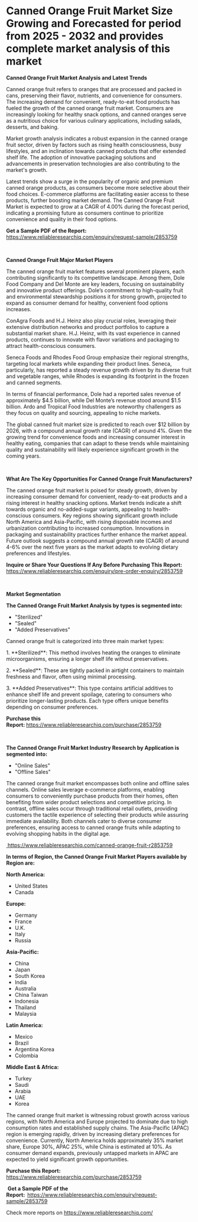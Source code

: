 <p><h1>Canned Orange Fruit Market Size Growing and Forecasted for period from 2025 - 2032 and provides complete market analysis of this market</h1></p><p><strong>Canned Orange Fruit Market Analysis and Latest Trends</strong></p>
<p><p>Canned orange fruit refers to oranges that are processed and packed in cans, preserving their flavor, nutrients, and convenience for consumers. The increasing demand for convenient, ready-to-eat food products has fueled the growth of the canned orange fruit market. Consumers are increasingly looking for healthy snack options, and canned oranges serve as a nutritious choice for various culinary applications, including salads, desserts, and baking.</p><p>Market growth analysis indicates a robust expansion in the canned orange fruit sector, driven by factors such as rising health consciousness, busy lifestyles, and an inclination towards canned products that offer extended shelf life. The adoption of innovative packaging solutions and advancements in preservation technologies are also contributing to the market's growth.</p><p>Latest trends show a surge in the popularity of organic and premium canned orange products, as consumers become more selective about their food choices. E-commerce platforms are facilitating easier access to these products, further boosting market demand. The Canned Orange Fruit Market is expected to grow at a CAGR of 4.00% during the forecast period, indicating a promising future as consumers continue to prioritize convenience and quality in their food options.</p></p>
<p><strong>Get a Sample PDF of the Report:&nbsp;</strong> <a href="https://www.reliableresearchiq.com/enquiry/request-sample/2853759?utm_campaign=3128&utm_medium=2&utm_source=Github&utm_content=ia&utm_term=12032025&utm_id=canned-orange-fruit">https://www.reliableresearchiq.com/enquiry/request-sample/2853759</a></p>
<p>&nbsp;</p>
<p><strong>Canned Orange Fruit Major Market Players</strong></p>
<p><p>The canned orange fruit market features several prominent players, each contributing significantly to its competitive landscape. Among them, Dole Food Company and Del Monte are key leaders, focusing on sustainability and innovative product offerings. Dole’s commitment to high-quality fruit and environmental stewardship positions it for strong growth, projected to expand as consumer demand for healthy, convenient food options increases.</p><p>ConAgra Foods and H.J. Heinz also play crucial roles, leveraging their extensive distribution networks and product portfolios to capture a substantial market share. H.J. Heinz, with its vast experience in canned products, continues to innovate with flavor variations and packaging to attract health-conscious consumers. </p><p>Seneca Foods and Rhodes Food Group emphasize their regional strengths, targeting local markets while expanding their product lines. Seneca, particularly, has reported a steady revenue growth driven by its diverse fruit and vegetable ranges, while Rhodes is expanding its footprint in the frozen and canned segments.</p><p>In terms of financial performance, Dole had a reported sales revenue of approximately $4.5 billion, while Del Monte’s revenue stood around $1.5 billion. Ardo and Tropical Food Industries are noteworthy challengers as they focus on quality and sourcing, appealing to niche markets.</p><p>The global canned fruit market size is predicted to reach over $12 billion by 2026, with a compound annual growth rate (CAGR) of around 4%. Given the growing trend for convenience foods and increasing consumer interest in healthy eating, companies that can adapt to these trends while maintaining quality and sustainability will likely experience significant growth in the coming years.</p></p>
<p>&nbsp;</p>
<p><strong>What Are The Key Opportunities For Canned Orange Fruit Manufacturers?</strong></p>
<p><p>The canned orange fruit market is poised for steady growth, driven by increasing consumer demand for convenient, ready-to-eat products and a rising interest in healthy snacking options. Market trends indicate a shift towards organic and no-added-sugar variants, appealing to health-conscious consumers. Key regions showing significant growth include North America and Asia-Pacific, with rising disposable incomes and urbanization contributing to increased consumption. Innovations in packaging and sustainability practices further enhance the market appeal. Future outlook suggests a compound annual growth rate (CAGR) of around 4-6% over the next five years as the market adapts to evolving dietary preferences and lifestyles.</p></p>
<p><strong>Inquire or Share Your Questions If Any Before Purchasing This Report:</strong> <a href="https://www.reliableresearchiq.com/enquiry/pre-order-enquiry/2853759?utm_campaign=3128&utm_medium=2&utm_source=Github&utm_content=ia&utm_term=12032025&utm_id=canned-orange-fruit">https://www.reliableresearchiq.com/enquiry/pre-order-enquiry/2853759</a></p>
<p>&nbsp;</p>
<p><strong>Market Segmentation</strong></p>
<p><strong>The Canned Orange Fruit Market Analysis by types is segmented into:</strong></p>
<p><ul><li>"Sterilized"</li><li>"Sealed"</li><li>"Added Preservatives"</li></ul></p>
<p><p>Canned orange fruit is categorized into three main market types: </p><p>1. **Sterilized**: This method involves heating the oranges to eliminate microorganisms, ensuring a longer shelf life without preservatives. </p><p>2. **Sealed**: These are tightly packed in airtight containers to maintain freshness and flavor, often using minimal processing. </p><p>3. **Added Preservatives**: This type contains artificial additives to enhance shelf life and prevent spoilage, catering to consumers who prioritize longer-lasting products. Each type offers unique benefits depending on consumer preferences.</p></p>
<p><strong>Purchase this Report:&nbsp;</strong><a href="https://www.reliableresearchiq.com/purchase/2853759?utm_campaign=3128&utm_medium=2&utm_source=Github&utm_content=ia&utm_term=12032025&utm_id=canned-orange-fruit">https://www.reliableresearchiq.com/purchase/2853759</a></p>
<p>&nbsp;</p>
<p><strong>The Canned Orange Fruit Market Industry Research by Application is segmented into:</strong></p>
<p><ul><li>"Online Sales"</li><li>"Offline Sales"</li></ul></p>
<p><p>The canned orange fruit market encompasses both online and offline sales channels. Online sales leverage e-commerce platforms, enabling consumers to conveniently purchase products from their homes, often benefiting from wider product selections and competitive pricing. In contrast, offline sales occur through traditional retail outlets, providing customers the tactile experience of selecting their products while assuring immediate availability. Both channels cater to diverse consumer preferences, ensuring access to canned orange fruits while adapting to evolving shopping habits in the digital age.</p></p>
<p><a href="https://www.reliableresearchiq.com/canned-orange-fruit-r2853759?utm_campaign=3128&utm_medium=2&utm_source=Github&utm_content=ia&utm_term=12032025&utm_id=canned-orange-fruit">&nbsp;https://www.reliableresearchiq.com/canned-orange-fruit-r2853759</a></p>
<p><strong>In terms of Region, the Canned Orange Fruit Market Players available by Region are:</strong></p>
<p>
    <p> <strong> North America: </strong>
        <ul>
            <li>United States</li>
            <li>Canada</li>
        </ul>
        </p> 
    <p> <strong> Europe: </strong>
        <ul>
            <li>Germany</li>
            <li>France</li>
            <li>U.K.</li>
            <li>Italy</li>
            <li>Russia</li>
        </ul>
        </p> 
    <p> <strong> Asia-Pacific: </strong>
        <ul>
            <li>China</li>
            <li>Japan</li>
            <li>South Korea</li>
            <li>India</li>
            <li>Australia</li>
            <li>China Taiwan</li>
            <li>Indonesia</li>
            <li>Thailand</li>
            <li>Malaysia</li>
        </ul>
        </p> 
    <p> <strong> Latin America: </strong>
        <ul>
            <li>Mexico</li>
            <li>Brazil</li>
            <li>Argentina Korea</li>
            <li>Colombia</li>
        </ul>
        </p> 
    <p> <strong> Middle East & Africa: </strong>
        <ul>
            <li>Turkey</li>
            <li>Saudi</li>
            <li>Arabia</li>
            <li>UAE</li>
            <li>Korea</li>
        </ul>
    </p>
    </p>
<p><p>The canned orange fruit market is witnessing robust growth across various regions, with North America and Europe projected to dominate due to high consumption rates and established supply chains. The Asia-Pacific (APAC) region is emerging rapidly, driven by increasing dietary preferences for convenience. Currently, North America holds approximately 35% market share, Europe 30%, APAC 25%, while China is estimated at 10%. As consumer demand expands, previously untapped markets in APAC are expected to yield significant growth opportunities.</p></p>
<p><strong>Purchase this Report: </strong><a href="https://www.reliableresearchiq.com/purchase/2853759?utm_campaign=3128&utm_medium=2&utm_source=Github&utm_content=ia&utm_term=12032025&utm_id=canned-orange-fruit">https://www.reliableresearchiq.com/purchase/2853759</a></p>
<p>&nbsp;<strong>Get a Sample PDF of the Report:&nbsp;&nbsp;</strong><a href="https://www.reliableresearchiq.com/enquiry/request-sample/2853759?utm_campaign=3128&utm_medium=2&utm_source=Github&utm_content=ia&utm_term=12032025&utm_id=canned-orange-fruit">https://www.reliableresearchiq.com/enquiry/request-sample/2853759</a></p>
<p><strong></strong></p>
<p>Check more reports on <a href="https://www.reliableresearchiq.com/?utm_campaign=3128&utm_medium=2&utm_source=Github&utm_content=ia&utm_term=12032025&utm_id=canned-orange-fruit">https://www.reliableresearchiq.com/</a></p>